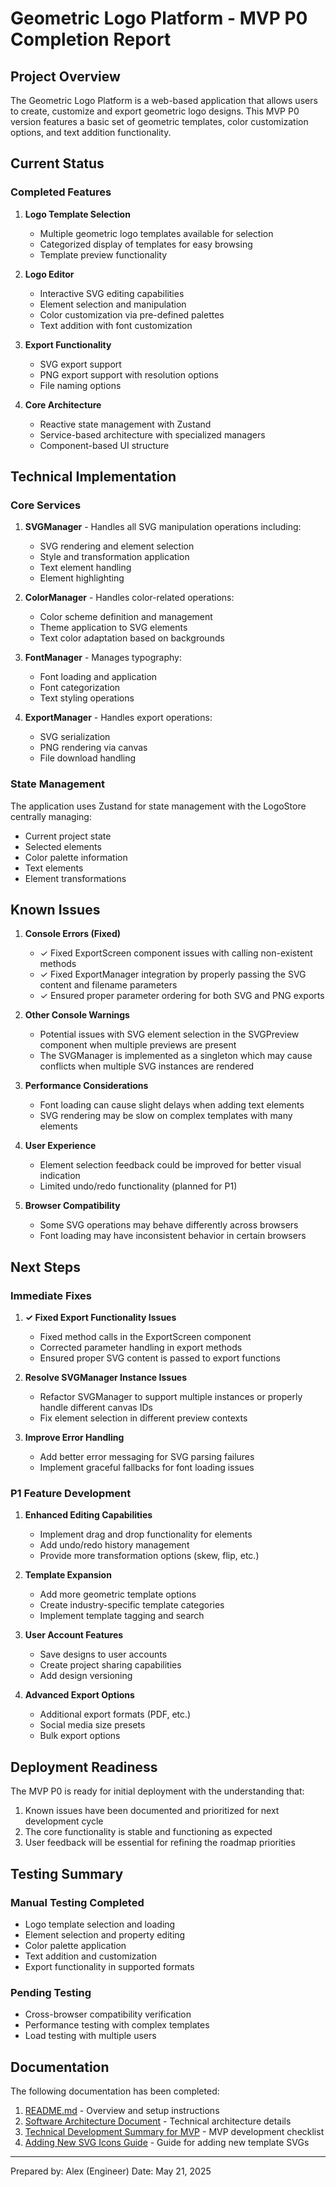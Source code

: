 # Geometric Logo Platform - MVP P0 Completion Report

## Project Overview

The Geometric Logo Platform is a web-based application that allows users to create, customize and export geometric logo designs. This MVP P0 version features a basic set of geometric templates, color customization options, and text addition functionality.

## Current Status

### Completed Features

1. **Logo Template Selection**
   - Multiple geometric logo templates available for selection
   - Categorized display of templates for easy browsing
   - Template preview functionality

2. **Logo Editor**
   - Interactive SVG editing capabilities
   - Element selection and manipulation
   - Color customization via pre-defined palettes
   - Text addition with font customization

3. **Export Functionality**
   - SVG export support
   - PNG export support with resolution options
   - File naming options

4. **Core Architecture**
   - Reactive state management with Zustand
   - Service-based architecture with specialized managers
   - Component-based UI structure

## Technical Implementation

### Core Services

1. **SVGManager** - Handles all SVG manipulation operations including:
   - SVG rendering and element selection
   - Style and transformation application
   - Text element handling
   - Element highlighting

2. **ColorManager** - Handles color-related operations:
   - Color scheme definition and management
   - Theme application to SVG elements
   - Text color adaptation based on backgrounds

3. **FontManager** - Manages typography:
   - Font loading and application
   - Font categorization
   - Text styling operations

4. **ExportManager** - Handles export operations:
   - SVG serialization
   - PNG rendering via canvas
   - File download handling

### State Management

The application uses Zustand for state management with the LogoStore centrally managing:
- Current project state
- Selected elements
- Color palette information
- Text elements
- Element transformations

## Known Issues

1. **Console Errors (Fixed)**
   - ✓ Fixed ExportScreen component issues with calling non-existent methods
   - ✓ Fixed ExportManager integration by properly passing the SVG content and filename parameters
   - ✓ Ensured proper parameter ordering for both SVG and PNG exports

2. **Other Console Warnings**
   - Potential issues with SVG element selection in the SVGPreview component when multiple previews are present
   - The SVGManager is implemented as a singleton which may cause conflicts when multiple SVG instances are rendered

3. **Performance Considerations**
   - Font loading can cause slight delays when adding text elements
   - SVG rendering may be slow on complex templates with many elements

4. **User Experience**
   - Element selection feedback could be improved for better visual indication
   - Limited undo/redo functionality (planned for P1)

5. **Browser Compatibility**
   - Some SVG operations may behave differently across browsers
   - Font loading may have inconsistent behavior in certain browsers

## Next Steps

### Immediate Fixes

1. **✓ Fixed Export Functionality Issues**
   - Fixed method calls in the ExportScreen component
   - Corrected parameter handling in export methods
   - Ensured proper SVG content is passed to export functions

2. **Resolve SVGManager Instance Issues**
   - Refactor SVGManager to support multiple instances or properly handle different canvas IDs
   - Fix element selection in different preview contexts

3. **Improve Error Handling**
   - Add better error messaging for SVG parsing failures
   - Implement graceful fallbacks for font loading issues

### P1 Feature Development

1. **Enhanced Editing Capabilities**
   - Implement drag and drop functionality for elements
   - Add undo/redo history management
   - Provide more transformation options (skew, flip, etc.)

2. **Template Expansion**
   - Add more geometric template options
   - Create industry-specific template categories
   - Implement template tagging and search

3. **User Account Features**
   - Save designs to user accounts
   - Create project sharing capabilities
   - Add design versioning

4. **Advanced Export Options**
   - Additional export formats (PDF, etc.)
   - Social media size presets
   - Bulk export options

## Deployment Readiness

The MVP P0 is ready for initial deployment with the understanding that:
1. Known issues have been documented and prioritized for next development cycle
2. The core functionality is stable and functioning as expected
3. User feedback will be essential for refining the roadmap priorities

## Testing Summary

### Manual Testing Completed

- Logo template selection and loading
- Element selection and property editing
- Color palette application
- Text addition and customization
- Export functionality in supported formats

### Pending Testing

- Cross-browser compatibility verification
- Performance testing with complex templates
- Load testing with multiple users

## Documentation

The following documentation has been completed:

1. [README.md](./README.md) - Overview and setup instructions
2. [Software Architecture Document](./Software_Architecture_Document.md) - Technical architecture details
3. [Technical Development Summary for MVP](./Technical_Development_Summary_for_MVP.md) - MVP development checklist
4. [Adding New SVG Icons Guide](./Adding_New_SVG_Icons_Guide.md) - Guide for adding new template SVGs

---

Prepared by: Alex (Engineer)
Date: May 21, 2025